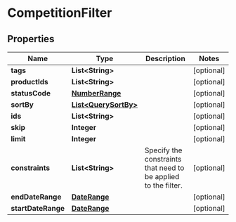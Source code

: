 

# CompetitionFilter


## Properties

Name | Type | Description | Notes
------------ | ------------- | ------------- | -------------
**tags** | **List&lt;String&gt;** |  |  [optional]
**productIds** | **List&lt;String&gt;** |  |  [optional]
**statusCode** | [**NumberRange**](NumberRange.md) |  |  [optional]
**sortBy** | [**List&lt;QuerySortBy&gt;**](QuerySortBy.md) |  |  [optional]
**ids** | **List&lt;String&gt;** |  |  [optional]
**skip** | **Integer** |  |  [optional]
**limit** | **Integer** |  |  [optional]
**constraints** | **List&lt;String&gt;** | Specify the constraints that need to be applied to the filter. |  [optional]
**endDateRange** | [**DateRange**](DateRange.md) |  |  [optional]
**startDateRange** | [**DateRange**](DateRange.md) |  |  [optional]



